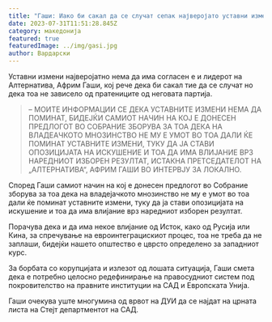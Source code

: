 ```yaml
---
title: "Гаши: Иако би сакал да се случат сепак најверојато уставни измени нема да има"
date: 2023-07-31T11:51:28.845Z
category: македонија
featured: true
featuredImage: ../img/gasi.jpg
author: Вардарски
---
```

<!--StartFragment-->

Уставни измени најверојатно нема да има согласен е и лидерот на Алтернатива, Африм Гаши, кој рече дека би сакал тие да се случат но дека тоа не зависело од пратениците од неговата партија.

> – МОИТЕ ИНФОРМАЦИИ СЕ ДЕКА УСТАВНИТЕ ИЗМЕНИ НЕМА ДА ПОМИНАТ, БИДЕЈЌИ САМИОТ НАЧИН НА КОЈ Е ДОНЕСЕН ПРЕДЛОГОТ ВО СОБРАНИЕ ЗБОРУВА ЗА ТОА ДЕКА НА ВЛАДЕАЧКОТО МНОЗИНСТВО НЕ МУ Е УМОТ ВО ТОА ДАЛИ ЌЕ ПОМИНАТ УСТАВНИТЕ ИЗМЕНИ, ТУКУ ДА ЈА СТАВИ ОПОЗИЦИЈАТА НА ИСКУШЕНИЕ И ТОА ДА ИМА ВЛИЈАНИЕ ВРЗ НАРЕДНИОТ ИЗБОРЕН РЕЗУЛТАТ, ИСТАКНА ПРЕТСЕДАТЕЛОТ НА „АЛТЕРНАТИВА“, АФРИМ ГАШИ ВО ИНТЕРВЈУ ЗА ЛОКАЛНО.

Според Гаши самиот начин на кој е донесен предлогот во Собрание зборува за тоа дека на владејачкото мнозинство не му е умот во тоа дали ќе поминат уставните измени, туку да ја стави опозицијата на искушение и тоа да има влијание врз наредниот изборен резултат.

Порачува дека и да има некое влијание од Исток, како од Русија или Кина, за спречување на евроинтеграцискиот процес, тоа не треба да не заплаши, бидејќи нашето општество е цврсто определено за западниот курс.

За борбата со корупцијата и излезот од лошата ситуација, Гаши смета дека е потребно целосно редефинирање на правосудниот систем под покровителство на правните институции на САД и Европската Унија.

Гаши очекува уште многумина од врвот на ДУИ да се најдат на црната листа на Стејт департментот на САД.

<!--EndFragment-->
